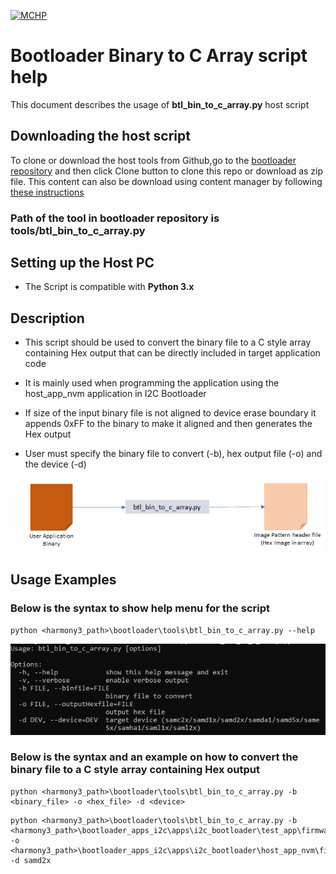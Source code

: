 [![MCHP](https://www.microchip.com/ResourcePackages/Microchip/assets/dist/images/logo.png)](https://www.microchip.com)

# Bootloader Binary to C Array script help

This document describes the usage of **btl_bin_to_c_array.py** host script

## Downloading the host script

To clone or download the host tools from Github,go to the [bootloader repository](https://github.com/Microchip-MPLAB-Harmony/bootloader) and then click Clone button to clone this repo or download as zip file. This content can also be download using content manager by following [these instructions](https://github.com/Microchip-MPLAB-Harmony/contentmanager/wiki)

### Path of the tool in bootloader repository is **tools/btl_bin_to_c_array.py**

## Setting up the Host PC

- The Script is compatible with **Python 3.x**

## Description

- This script should be used to convert the binary file to a C style array containing Hex output that can be directly included in target application code
- It is mainly used when programming the application using the host_app_nvm application in I2C Bootloader
- If size of the input binary file is not aligned to device erase boundary it appends 0xFF to the binary to make it aligned and then generates the Hex output
- User must specify the binary file to convert (-b), hex output file (-o) and the device (-d)

    ![btl_bin_to_c_array](./images/btl_bin_to_c_array.png)

## Usage Examples

### Below is the syntax to show help menu for the script

```
python <harmony3_path>\bootloader\tools\btl_bin_to_c_array.py --help
```

![btl_bin_to_c_array_help_menu](./images/btl_bin_to_c_array_help_menu.png)

### Below is the syntax and an example on how to convert the binary file to a C style array containing Hex output
```
python <harmony3_path>\bootloader\tools\btl_bin_to_c_array.py -b <binary_file> -o <hex_file> -d <device>
```

```
python <harmony3_path>\bootloader\tools\btl_bin_to_c_array.py -b <harmony3_path>\bootloader_apps_i2c\apps\i2c_bootloader\test_app\firmware\sam_d20_xpro.X\dist\sam_d20_xpro\production\sam_d20_xpro.X.production.bin -o <harmony3_path>\bootloader_apps_i2c\apps\i2c_bootloader\host_app_nvm\firmware\src\test_app_images\image_pattern_hex_sam_d20_xpro.h -d samd2x
```
